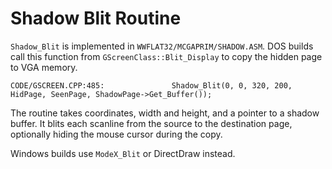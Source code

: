 # Shadow Blit Routine

`Shadow_Blit` is implemented in `WWFLAT32/MCGAPRIM/SHADOW.ASM`. DOS builds call this function from `GScreenClass::Blit_Display` to copy the hidden page to VGA memory.

```
CODE/GSCREEN.CPP:485:               Shadow_Blit(0, 0, 320, 200, HidPage, SeenPage, ShadowPage->Get_Buffer());
```

The routine takes coordinates, width and height, and a pointer to a shadow buffer. It blits each scanline from the source to the destination page, optionally hiding the mouse cursor during the copy.

Windows builds use `ModeX_Blit` or DirectDraw instead.
